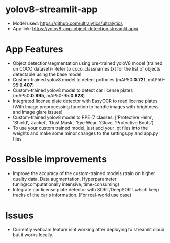 # yolov8-streamlit-app
* Model used: https://github.com/ultralytics/ultralytics
* App link: https://yolov8-app-object-detection.streamlit.app/

# App Features 
* Object detection/segmentation using pre-trained yoloV8 model (trained on COCO dataset)- Refer to coco_classnames.txt for the list of objects detectable using the base model
* Custom-trained yolov8 model to detect potholes (mAP50:**0.721**, mAP50-95:**0.407**)
* Custom-trained yolov8 model to detect car license plates (mAP50:**0.995**, mAP50-95:**0.828**)
* Integrated license plate detector with EasyOCR to read license plates (With Image preprocessing function to handle images with brightness and Image glare issues)
* Custom-trained yolov8 model to PPE (7 classes: ['Protective Helm', 'Shield', 'Jacket', 'Dust Mask', 'Eye Wear, 'Glove, 'Protective Boots')
* To use your custom trained model, just add your .pt files into the weights and make some minor changes to the settings.py and app.py files

# Possible improvements
* Improve the accuracy of the custom-trained models (train on higher quality data, Data augmentation, Hyperparameter tuning(computationally intensive, time-consuming)
* Integrate car license plate detector with SORT/DeepSORT which keep tracks of the car's information. (For real-world use case)

# Issues
* Currently webcam feature isnt working after deploying to streamlit cloud but it works locally.




  

